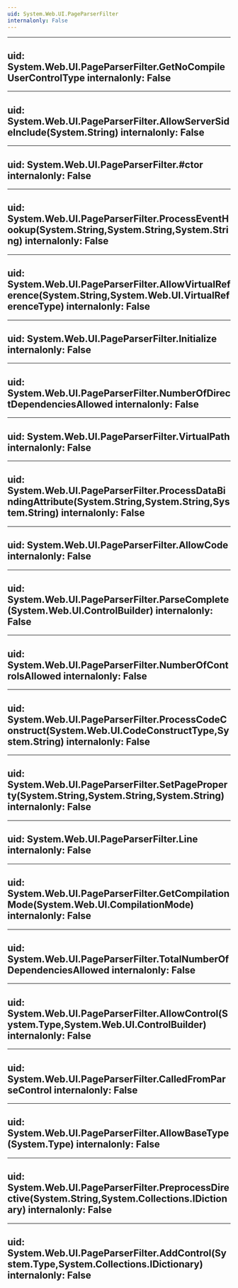 ```yaml
---
uid: System.Web.UI.PageParserFilter
internalonly: False
---
```


---
uid: System.Web.UI.PageParserFilter.GetNoCompileUserControlType
internalonly: False
---

---
uid: System.Web.UI.PageParserFilter.AllowServerSideInclude(System.String)
internalonly: False
---

---
uid: System.Web.UI.PageParserFilter.#ctor
internalonly: False
---

---
uid: System.Web.UI.PageParserFilter.ProcessEventHookup(System.String,System.String,System.String)
internalonly: False
---

---
uid: System.Web.UI.PageParserFilter.AllowVirtualReference(System.String,System.Web.UI.VirtualReferenceType)
internalonly: False
---

---
uid: System.Web.UI.PageParserFilter.Initialize
internalonly: False
---

---
uid: System.Web.UI.PageParserFilter.NumberOfDirectDependenciesAllowed
internalonly: False
---

---
uid: System.Web.UI.PageParserFilter.VirtualPath
internalonly: False
---

---
uid: System.Web.UI.PageParserFilter.ProcessDataBindingAttribute(System.String,System.String,System.String)
internalonly: False
---

---
uid: System.Web.UI.PageParserFilter.AllowCode
internalonly: False
---

---
uid: System.Web.UI.PageParserFilter.ParseComplete(System.Web.UI.ControlBuilder)
internalonly: False
---

---
uid: System.Web.UI.PageParserFilter.NumberOfControlsAllowed
internalonly: False
---

---
uid: System.Web.UI.PageParserFilter.ProcessCodeConstruct(System.Web.UI.CodeConstructType,System.String)
internalonly: False
---

---
uid: System.Web.UI.PageParserFilter.SetPageProperty(System.String,System.String,System.String)
internalonly: False
---

---
uid: System.Web.UI.PageParserFilter.Line
internalonly: False
---

---
uid: System.Web.UI.PageParserFilter.GetCompilationMode(System.Web.UI.CompilationMode)
internalonly: False
---

---
uid: System.Web.UI.PageParserFilter.TotalNumberOfDependenciesAllowed
internalonly: False
---

---
uid: System.Web.UI.PageParserFilter.AllowControl(System.Type,System.Web.UI.ControlBuilder)
internalonly: False
---

---
uid: System.Web.UI.PageParserFilter.CalledFromParseControl
internalonly: False
---

---
uid: System.Web.UI.PageParserFilter.AllowBaseType(System.Type)
internalonly: False
---

---
uid: System.Web.UI.PageParserFilter.PreprocessDirective(System.String,System.Collections.IDictionary)
internalonly: False
---

---
uid: System.Web.UI.PageParserFilter.AddControl(System.Type,System.Collections.IDictionary)
internalonly: False
---
